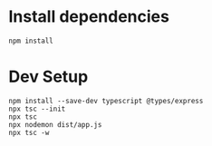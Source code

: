 # Install dependencies
```
npm install
```

# Dev Setup

```
npm install --save-dev typescript @types/express
npx tsc --init
npx tsc
npx nodemon dist/app.js
npx tsc -w

```
